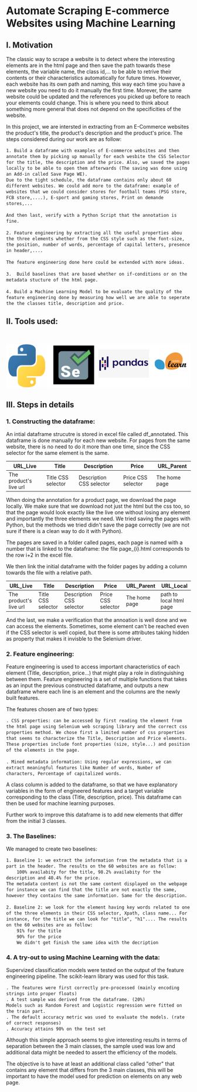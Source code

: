 # Automate Scraping E-commerce Websites using Machine Learning

## I. Motivation
The classic way to scrape a website is to detect where the interesting elements are in the html page and then save the path towards these elements, the variable name, the class id,... to be able to retrive their contents or their characteristics automatically for future times. However, each website has its own path and naming, this way each time you have a new website you need to do it manually the first time. Morever, the same website could be updated and the references you picked up before to reach your elements could change. This is where you need to think about something more general that does not depend on the specificities of the website.

In this project, we are intersted in extracting from an E-Commerce websites the product's title, the product's description and the product's price. The steps considered during our work are as follow:

    1. Build a dataframe with examples of E-commerce websites and then annotate them by picking up manually for each wesbite the CSS Selector for the title, the description and the price. Also, we saved the pages locally to be able to open them afterwards (The saving was done using an Add-in called Save Page WE).
    Due to the tight schedule, the dataframe contains only about 60 different websites. We could add more to the dataframe: example of websites that we could consider stores for football teams (PSG store, FCB store,....), E-sport and gaming stores, Print on demande stores,...

    And then last, verify with a Python Script that the annotation is fine.

    2. Feature engineering by extracting all the useful properties abou the three elements whether from the CSS style such as the font-size, the position, number of words, percentage of capital letters, presence in header,....

    The feature engineering done here could be extended with more ideas.

    3.  Build baselines that are based whether on if-conditions or on the metadata stucture of the html page. 

    4. Build a Machine Learning Model to be evaluate the quality of the feature engineering done by measuring how well we are able to seperate the the classes title, description and price.

## II. Tools used:
<br />

![alt text](imgs/techno.png)

## III. Steps in details

### 1. Constructing the dataframe:

An intial dataframe strucutre is stored in excel file called df_annotated. This dataframe is done manually for each new website. For pages from the same website, there is no need to do it more than one time, since the CSS selector for the same element is the same.

|URL_Live  	| Title | Description | Price |URL_Parent |
|-----------|------------|---------|------|-----------|
| The product's live url| 	Title CSS selector| Description CSS selector| Price CSS selector| The home page

When doing the annotation for a product page, we download the page locally. We make sure that we download not just the html but the css too, so that the page would look exactly like the live one without losing any element and importantly the three elements we need. We tried saving the pages with Python, but the methods we tried didn't save the page correctly (we are not sure if there is a clean way to do it with Python).

The pages are saved in a folder called pages, each page is named with a number that is linked to the dataframe: the file page_{i}.html corresponds to the row i+2 in the excel file.

We then link the initial dataframe with the folder pages by adding a column towards the file with a relative path.

URL_Live  	| Title | Description | Price |URL_Parent | URL_Local |
|-----------|------------|---------|------|-----------| ----------|
| The product's live url| 	Title CSS selector| Description CSS selector| Price CSS selector| The home page | path to local html page

And the last, we make a verification that the annoation is well done and we can access the elements. Sometimes, some element can't be reached even if the CSS selector is well copied, but there is some attributes taking hidden as property that makes it invisble to the Selenium driver.

### 2. Feature engineering:

Feature engineering is used to access important characteristics of each element (Title, description, price...) that might play a role in distinguishing between them. Feature engineering is a set of multiple functions that takes as an input the previous constructed dataframe, and outputs a new dataframe where each line is an element and the columns are the newly built features. 

The features chosen are of two types:

    . CSS properties: can be accessed by first reading the element from the html page using Selenium web scraping library and the correct css properties method. We chose first a limited number of css properties that seems to characterize the Title, Description and Price elements. These properties include font properties (size, style...) and position of the elements in the page.
    
    . Mined metadata information: Using regular expressions, we can extract meaningful features like Number of words, Number of characters, Percentage of capitalized words.

A class column is added to the dataframe, so that we have explanatory variables in the form of engineered features and a target variable corresponding to the class (Title, description, price). This dataframe can then be used for machine learning purposes.

Further work to improve this dataframe is to add new elements that differ from the initial 3 classes.

### 3. The Baselines:

We managed to create two baselines:

    1. Baseline 1: we extract the information from the metadata that is a part in the header. The results on the 60 websites are as follow:
        100% availabity for the title, 98.2% availabity for the description and 40.4% for the price.
    The metadata content is not the same content displayed on the webpage for instance we can find that the title are not exactly the same, however they contains the same information. Same for the description.

    2. Baseline 2: we look for the element having key words related to one of the three elements in their CSS selector, Xpath, class name... For instance, for the title we can look for "title", "h1".... The results on the 60 websites are as follow:
        91% for the title
        90% for the price
        We didn't get finish the same idea with the decription

### 4. A try-out to using Machine Learning with the data:

Supervized classification models were tested on the output of the feature engineering pipeline. The scikit-learn library was used for this task.
    
    . The features were first correctly pre-processed (mainly encoding strings into proper floats)
    . A test sample was derived from the dataframe. (20%)
    Models such as Random Forest and Logistic regression were fitted on the train part.
    . The default accuracy metric was used to evaluate the models. (rate of correct responses)
    . Accuracy attains 90% on the test set

Although this simple approach seems to give interesting results in terms of separation between the 3 main classes, the sample used was low and additional data might be needed to assert the efficiency of the models. 

The objective is to have at least an additional class called "other" that contains any element that differs from the 3 main classes, this will be important to have the model used for prediction on elements on any web page. 






